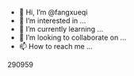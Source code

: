 - 👋 Hi, I’m @fangxueqi
- 👀 I’m interested in ...
- 🌱 I’m currently learning ...
- 💞️ I’m looking to collaborate on ...
- 📫 How to reach me ...

<!---
fangxueqi/fangxueqi is a ✨ special ✨ repository because its `README.md` (this file) appears on your GitHub profile.
You can click the Preview link to take a look at your changes.
--->
290959
